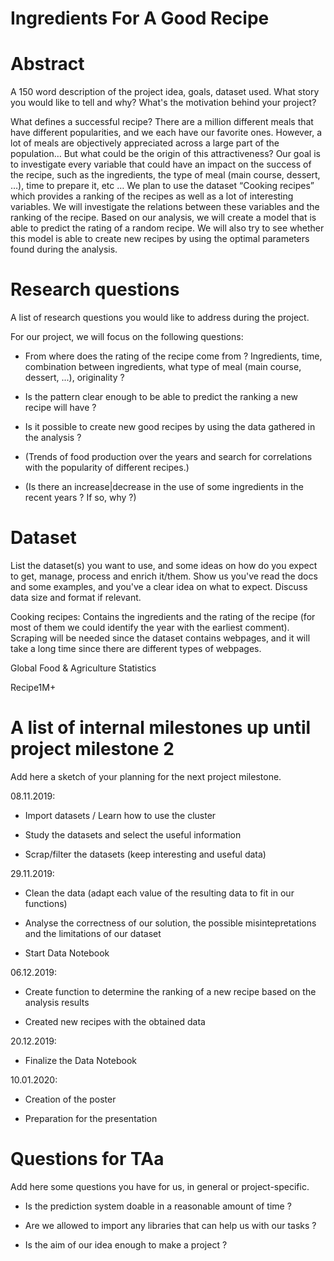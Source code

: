 # Ingredients For A Good Recipe

# Abstract
A 150 word description of the project idea, goals, dataset used. What story you would like to tell and why? What's the motivation behind your project?

What defines a successful recipe? There are a million different meals that have different popularities, and we each have our favorite ones. However, a lot of meals are objectively appreciated across a large part of the population… But what could be the origin of this attractiveness? Our goal is to investigate every variable that could have an impact on the success of the recipe, such as the ingredients, the type of meal (main course, dessert, …), time to prepare it, etc … We plan to use the dataset “Cooking recipes” which provides a ranking of the recipes as well as a lot of interesting variables. We will investigate the relations between these variables and the ranking of the recipe. Based on our analysis, we will create a model that is able to predict the rating of a random recipe. We will also try to see whether this model is able to create new recipes by using the optimal parameters found during the analysis.



# Research questions
A list of research questions you would like to address during the project.

For our project, we will focus on the following questions:

- From where does the rating of the recipe come from ? Ingredients, time, combination between ingredients, what type of meal (main course, dessert, ...), originality ?

- Is the pattern clear enough to be able to predict the ranking a new recipe will have ? 

- Is it possible to create new good recipes by using the data gathered in the analysis ?

- (Trends of food production over the years and search for correlations with the popularity of different recipes.)

- (Is there an increase|decrease in the use of some ingredients in the recent years ? If so, why ?)





# Dataset
List the dataset(s) you want to use, and some ideas on how do you expect to get, manage, process and enrich it/them. Show us you've read the docs and some examples, and you've a clear idea on what to expect. Discuss data size and format if relevant.

Cooking recipes: Contains the ingredients and the rating of the recipe (for most of them we could identify the year with the earliest comment). Scraping will be needed since the dataset contains webpages, and it will take a long time since there are different types of webpages.

Global Food & Agriculture Statistics

Recipe1M+



# A list of internal milestones up until project milestone 2
Add here a sketch of your planning for the next project milestone.

08.11.2019: 

- Import datasets / Learn how to use the cluster

- Study the datasets and select the useful information

- Scrap/filter the datasets (keep interesting and useful data)

29.11.2019:

- Clean the data (adapt each value of the resulting data to fit in our functions)

- Analyse the correctness of our solution, the possible misintepretations and the limitations of our dataset

- Start Data Notebook

06.12.2019: 

- Create function to determine the ranking of a new recipe based on the analysis results

- Created new recipes with the obtained data

20.12.2019:

- Finalize the Data Notebook

10.01.2020:

- Creation of the poster

- Preparation for the presentation


# Questions for TAa
Add here some questions you have for us, in general or project-specific.

- Is the prediction system doable in a reasonable amount of time ? 

- Are we allowed to import any libraries that can help us with our tasks ?

- Is the aim of our idea enough to make a project ?
